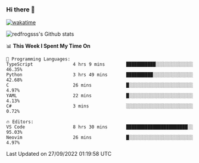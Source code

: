 ### Hi there 👋

[![wakatime](https://wakatime.com/badge/user/2cbd8003-b8b8-4565-92d7-ad9c23ff1846.svg)](https://wakatime.com/@2cbd8003-b8b8-4565-92d7-ad9c23ff1846)

<img src="https://github-readme-stats.vercel.app/api?username=redfrogsss&show_icons=true" alt="redfrogsss's Github stats"></img>

<!--START_SECTION:waka-->
📊 **This Week I Spent My Time On** 

```text
💬 Programming Languages: 
TypeScript               4 hrs 9 mins        ███████████░░░░░░░░░░░░░░   46.35% 
Python                   3 hrs 49 mins       ██████████░░░░░░░░░░░░░░░   42.68% 
C                        26 mins             █░░░░░░░░░░░░░░░░░░░░░░░░   4.97% 
YAML                     22 mins             █░░░░░░░░░░░░░░░░░░░░░░░░   4.13% 
C#                       3 mins              ░░░░░░░░░░░░░░░░░░░░░░░░░   0.72%

🔥 Editors: 
VS Code                  8 hrs 30 mins       ███████████████████████░░   95.03% 
Neovim                   26 mins             █░░░░░░░░░░░░░░░░░░░░░░░░   4.97%

```


 Last Updated on 27/09/2022 01:19:58 UTC
<!--END_SECTION:waka-->
